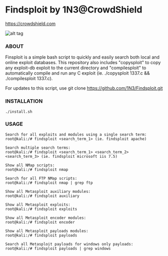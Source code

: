# Findsploit by 1N3@CrowdShield
https://crowdshield.com

![alt tag](https://github.com/1N3/Findsploit/blob/master/findsploit.png)

### ABOUT
Finsploit is a simple bash script to quickly and easily search both local and online exploit databases. This repository also includes "copysploit" to copy any exploit-db exploit to the current directory and "compilesploit" to automatically compile and run any C exploit (ie. ./copysploit 1337.c && ./compilesploit 1337.c).

For updates to this script, use git clone https://github.com/1N3/Findsploit.git

### INSTALLATION
```
./install.sh
```

### USAGE
```
Search for all exploits and modules using a single search term:
root@kali:/# findsploit <search_term_1> (ie. findsploit apache)

Search multiple search terms:
root@kali:/# findsploit <search_term_1> <search_term_2> <search_term_3> (ie. findsploit microsoft iis 7.5)

Show all NMap scripts:
root@kali:/# findsploit nmap 

Search for all FTP NMap scripts:
root@kali:/# findsploit nmap | grep ftp

Show all Metasploit auxiliary modules:
root@kali:/# findsploit auxiliary

Show all Metasploit exploits:
root@kali:/# findsploit exploits

Show all Metasploit encoder modules:
root@kali:/# findsploit encoder

Show all Metasploit payloads modules:
root@kali:/# findsploit payloads

Search all Metasploit payloads for windows only payloads:
root@kali:/# findsploit payloads | grep windows
```
